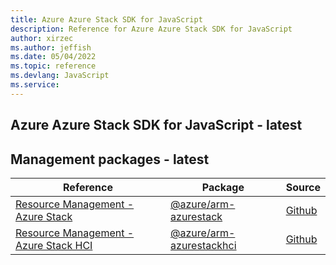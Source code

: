 ```yaml
---
title: Azure Azure Stack SDK for JavaScript
description: Reference for Azure Azure Stack SDK for JavaScript
author: xirzec
ms.author: jeffish
ms.date: 05/04/2022
ms.topic: reference
ms.devlang: JavaScript
ms.service:  
---
```

## Azure Azure Stack SDK for JavaScript - latest
## Management packages - latest
| Reference | Package | Source |
|---|---|---|
|[Resource Management - Azure Stack](javascript/api/overview/azure/arm-azurestack-readme)|[@azure/arm-azurestack](https://www.npmjs.com/package/@azure/arm-azurestack)|[Github](https://github.com/Azure/azure-sdk-for-js/blob/main/sdk/azurestack/arm-azurestack)|
|[Resource Management - Azure Stack HCI](javascript/api/overview/azure/arm-azurestackhci-readme)|[@azure/arm-azurestackhci](https://www.npmjs.com/package/@azure/arm-azurestackhci)|[Github](https://github.com/Azure/azure-sdk-for-js/blob/main/sdk/azurestackhci/arm-azurestackhci)|

